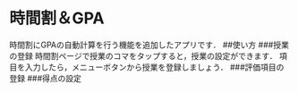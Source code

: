 # 時間割＆GPA
時間割にGPAの自動計算を行う機能を追加したアプリです．
##使い方
###授業の登録
時間割ページで授業のコマをタップすると，授業の設定ができます．
項目を入力したら，メニューボタンから授業を登録しましょう．
###評価項目の登録
###得点の設定
